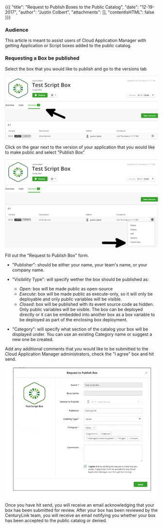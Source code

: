 {{{
"title": "Request to Publish Boxes to the Public Catalog",
"date": "12-19-2017",
"author": "Justin Colbert",
"attachments": [],
"contentIsHTML": false
}}}

### Audience

This article is meant to assist users of Cloud Application Manager with getting Application or Script boxes added to the public catalog.

### Requesting a Box be published

Select the box that you would like to publish and go to the versions tab

![public-box-versions.png](../../images/cloud-application-manager/public-box-versions.png)

Click on the gear next to the version of your application that you would like to make public and select "Publish Box"

![public-box-publish.png](../../images/cloud-application-manager/public-box-publish.png)

Fill out the "Request to Publish Box" form. 

* "Publisher": should be either your name, your team's name, or your company name. 

* "Visibility Type": will specify wether the box should be published as:

    * *Open*: box will be made public as open-source
    * *Execute*: box will be made public as execute-only, so it will only be deployable and only public variables will be visible.
    * *Closed*: box will be published with its event source code as hidden. Only public variables will be visible. The box can be deployed directly or it can be embedded into another box as a box variable to be deployed as part of the enclosing box deployment.

* "Category": will specify what section of the catalog your box will be displayed under. You can use an existing Category name or suggest a new one be created.

Add any additional comments that you would like to be submitted to the Cloud Application Manager administrators, check the "I agree" box and hit send.

![public-box-version-template.png](../../images/cloud-application-manager/public-box-publish-template.png)

Once you have hit send, you will receive an email acknowledging that your box has been submitted for review. After your box has been reviewed by the CenturyLink team, you will receive an email notifying you whether your box has been accepted to the public catalog or denied.
